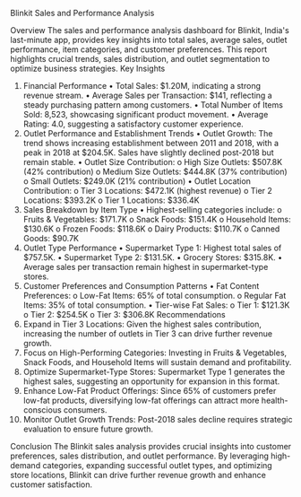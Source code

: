 Blinkit Sales and Performance Analysis

Overview
The sales and performance analysis dashboard for Blinkit, India's last-minute app, provides key insights into total sales, average sales, outlet performance, item categories, and customer preferences. This report highlights crucial trends, sales distribution, and outlet segmentation to optimize business strategies.
Key Insights
1. Financial Performance
   •	Total Sales: $1.20M, indicating a strong revenue stream.
   •	Average Sales per Transaction: $141, reflecting a steady purchasing pattern among customers.
   •	Total Number of Items Sold: 8,523, showcasing significant product movement.
   •	Average Rating: 4.0, suggesting a satisfactory customer experience.
2. Outlet Performance and Establishment Trends
   •	Outlet Growth: The trend shows increasing establishment between 2011 and 2018, with a peak in 2018 at $204.5K. Sales have slightly declined post-2018 but remain stable.
   •	Outlet Size Contribution: 
       o	High Size Outlets: $507.8K (42% contribution)
       o	Medium Size Outlets: $444.8K (37% contribution)
       o	Small Outlets: $249.0K (21% contribution)
   •	Outlet Location Contribution: 
       o	Tier 3 Locations: $472.1K (highest revenue)
       o	Tier 2 Locations: $393.2K
       o	Tier 1 Locations: $336.4K
3. Sales Breakdown by Item Type
   •	Highest-selling categories include: 
       o	Fruits & Vegetables: $171.7K
       o	Snack Foods: $151.4K
       o	Household Items: $130.6K
       o	Frozen Foods: $118.6K
       o	Dairy Products: $110.7K
       o	Canned Goods: $90.7K
4. Outlet Type Performance
   •	Supermarket Type 1: Highest total sales of $757.5K.
   •	Supermarket Type 2: $131.5K.
   •	Grocery Stores: $315.8K.
   •	Average sales per transaction remain highest in supermarket-type stores.
5. Customer Preferences and Consumption Patterns
   •	Fat Content Preferences: 
       o	Low-Fat Items: 65% of total consumption.
       o	Regular Fat Items: 35% of total consumption.
   •	Tier-wise Fat Sales: 
       o	Tier 1: $121.3K
       o	Tier 2: $254.5K
       o	Tier 3: $306.8K
Recommendations
1.	Expand in Tier 3 Locations: Given the highest sales contribution, increasing the number of outlets in Tier 3 can drive further revenue growth.
2.	Focus on High-Performing Categories: Investing in Fruits & Vegetables, Snack Foods, and Household Items will sustain demand and profitability.
3.	Optimize Supermarket-Type Stores: Supermarket Type 1 generates the highest sales, suggesting an opportunity for expansion in this format.
4.	Enhance Low-Fat Product Offerings: Since 65% of customers prefer low-fat products, diversifying low-fat offerings can attract more health-conscious consumers.
5.	Monitor Outlet Growth Trends: Post-2018 sales decline requires strategic evaluation to ensure future growth.
   
Conclusion
The Blinkit sales analysis provides crucial insights into customer preferences, sales distribution, and outlet performance. By leveraging high-demand categories, 
expanding successful outlet types, and optimizing store locations, Blinkit can drive further revenue growth and enhance customer satisfaction.
